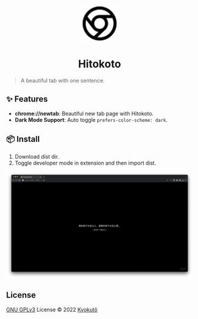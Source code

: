 <div align="center">
  <img src="./public/logo.svg" width="100px" height="100px" color="black"/>
</div>

<h1 align="center">Hitokoto</h1>

> A beautiful tab with one sentence.

## ✨ Features

- **chrome://newtab**: Beautiful new tab page with Hitokoto.
- **Dark Mode Support**: Auto toggle `prefers-color-scheme: dark`.

## 📦 Install

1. Download dist dir.
2. Toggle developer mode in extension and then import dist.

![](./public/sc.png)

## License

[GNU GPLv3](./license) License © 2022 [Kyokutō](https://github.com/kyokuto)

